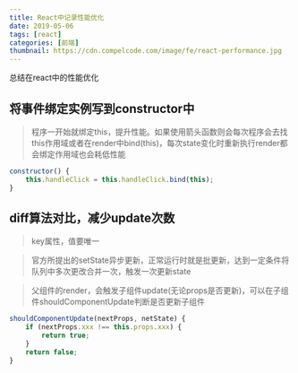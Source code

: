 ```yaml
---
title: React中记录性能优化
date: 2019-05-06
tags: [react]
categories: [前端]
thumbnail: https://cdn.compelcode.com/image/fe/react-performance.jpg
---
```


总结在react中的性能优化
## 将事件绑定实例写到constructor中

> 程序一开始就绑定this，提升性能。如果使用箭头函数则会每次程序会去找this作用域或者在render中bind(this)，每次state变化时重新执行render都会绑定作用域也会耗低性能

``` jsx
constructor() {
    this.handleClick = this.handleClick.bind(this);
}
```

## diff算法对比，减少update次数
> key属性，值要唯一

> 官方所提出的setState异步更新，正常运行时就是批更新，达到一定条件将队列中多次更改合并一次，触发一次更新state

> 父组件的render，会触发子组件update(无论props是否更新)，可以在子组件shouldComponentUpdate判断是否更新子组件

```jsx
shouldComponentUpdate(nextProps, netState) {
    if (nextProps.xxx !== this.props.xxx) {
        return true;
    }
    return false;
}
```
